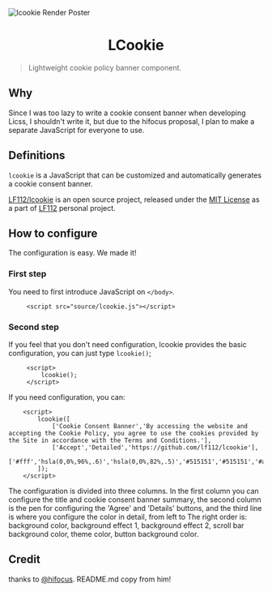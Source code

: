<p>
<img src="https://i.imgur.com/nYNSkxM.png" alt="lcookie Render Poster">
</p>

<h1 style="text-align:center">LCookie</h1>

> Lightweight cookie policy banner component.

> 

## Why
 Since I was too lazy to write a cookie consent banner when developing Licss, I shouldn't write it, but due to the hifocus proposal, I plan to make a separate JavaScript for everyone to use.

## Definitions
 `lcookie` is a JavaScript that can be customized and automatically generates a cookie consent banner.

 [LF112/lcookie](https://github.com/lf112/lcookie) is an open source project, released under the [MIT License](https://github.com/LF112/lcookie/blob/master/LICENSE) as a part of [LF112](https://www.lf112.net) personal project.
 
## How to configure
The configuration is easy. We made it!

### First step
You need to first introduce JavaScript on `</body>`.
```
     <script src="source/lcookie.js"></script>
```

### Second step
If you feel that you don't need configuration, lcookie provides the basic configuration, you can just type `lcookie()`;
```
     <script>
         lcookie();
     </script>
```

If you need configuration, you can:
```
    <script>
        lcookie([
            ['Cookie Consent Banner','By accessing the website and accepting the Cookie Policy, you agree to use the cookies provided by the Site in accordance with the Terms and Conditions.'],
            ['Accept','Detailed','https://github.com/lf112/lcookie'],
            ['#fff','hsla(0,0%,96%,.6)','hsla(0,0%,82%,.5)','#515151','#515151','#a5a5a5']
        ]);
    </script>
```
The configuration is divided into three columns. In the first column you can configure the title and cookie consent banner summary, the second column is the pen for configuring the 'Agree' and 'Details' buttons, and the third line is where you configure the color in detail, from left to The right order is: background color, background effect 1, background effect 2, scroll bar background color, theme color, button background color.

## Credit

thanks to [@hifocus](https://github.com/hifocus). README.md copy from him!
